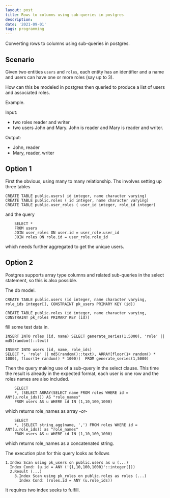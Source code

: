 ```yaml
---
layout: post
title: Rows to columns using sub-queries in postgres
description: 
date: '2021-09-01'
tags: programming
---
```



Converting rows to columns using sub-queries in postgres. 


## Scenario 

Given two entities `users` and `roles`, each entity has an identifier and a name and users can have one or more roles (say up to 3). 

How can this be modeled in postgres then queried to produce a list of users and associated roles. 

Example. 

Input: 
  - two roles reader and writer
  - two users John and Mary. John is reader and Mary is reader and writer.

Output: 
  - John, reader
  - Mary, reader, writer

## Option 1 

First the obvious, using many to many relationship. Ths involves setting up three tables 
```
CREATE TABLE public.users( id integer, name character varying)
CREATE TABLE public.roles ( id integer, name character varying)
CREATE TABLE public.user_roles ( user_id integer, role_id integer)
```
and the query 
```
    SELECT * 
    FROM users 
    JOIN user_roles ON user.id = user_role.user_id
    JOIN roles ON role.id = user_role.role_id
```
which needs further aggregated to get the unique users.

## Option 2

Postgres supports array type columns and related sub-queries in the select statement, so this is also possible. 


The db model.
```
CREATE TABLE public.users (id integer, name character varying, role_ids integer[], CONSTRAINT pk_users PRIMARY KEY (id))

CREATE TABLE public.roles (id integer, name character varying, CONSTRAINT pk_roles PRIMARY KEY (id))
```
fill some test data in. 
```
INSERT INTO roles (id, name) SELECT generate_series(1,5000), 'role' || md5(random()::text)

INSERT INTO users (id, name, role_ids) 
SELECT *, 'role' || md5(random()::text), ARRAY[floor(1+ random() * 1000), floor(1+ random() * 1000)]  FROM generate_series(1,5000)
```
Then the query making use of a sub-query in the select clause. This time the result is already in the expected format, each user is one row and the roles names are also included.
```
    SELECT
    *, (SELECT ARRAY(SELECT name FROM roles WHERE id = ANY(u.role_ids))) AS "role_names"
    FROM users AS u WHERE id IN (1,10,100,1000)
```
which returns role_names as array *-or-*
```
    SELECT
    *, (SELECT string_agg(name, ',') FROM roles WHERE id = ANY(u.role_ids)) as "role_names"
    FROM users AS u WHERE id IN (1,10,100,1000)
```
which returns role_names as a concatenated string.


The execution plan for this query looks as follows
```
1.Index Scan using pk_users on public.users as u (...)
  Index Cond: (u.id = ANY ('{1,10,100,1000}'::integer[]))
  2.Result (...)
    3.Index Scan using pk_roles on public.roles as roles (...)
      Index Cond: (roles.id = ANY (u.role_ids))
```
It requires two index seeks to fulfill.